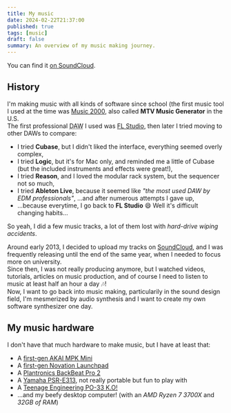 ```yaml
---
title: My music
date: 2024-02-22T21:37:00
published: true
tags: [music]
draft: false
summary: An overview of my music making journey.
---
```


You can find it [on SoundCloud](https://soundcloud.com/srynetix).

## History

I'm making music with all kinds of software since school (the first music tool I used at the time was [Music 2000](https://archive.org/details/Music2000CD), also called **MTV Music Generator** in the U.S.  
The first professional <abbr title="Digital Audio Workstation">DAW</abbr> I used was [FL Studio](https://www.image-line.com/), then later I tried moving to other DAWs to compare:

- I tried **Cubase**, but I didn't liked the interface, everything seemed overly complex,
- I tried **Logic**, but it's for Mac only, and reminded me a little of Cubase (but the included instruments and effects were great!),
- I tried **Reason**, and I loved the modular rack system, but the sequencer not so much,
- I tried **Ableton Live**, because it seemed like _"the most used DAW by EDM professionals"_, ...and after numerous attempts I gave up,
- ...because everytime, I go back to **FL Studio** :smile: Well it's difficult changing habits...

So yeah, I did a few music tracks, a lot of them lost with _hard-drive wiping accidents_.

Around early 2013, I decided to upload my tracks on [SoundCloud](https://soundcloud.com/srynetix), and I was frequently releasing until the end of the same year, when I needed to focus more on university.  
Since then, I was not really producing anymore, but I watched videos, tutorials, articles on music production, and of course I need to listen to music at least half an hour a day :notes:!  
Now, I want to go back into music making, particularily in the sound design field, I'm mesmerized by audio synthesis and I want to create my own software synthesizer one day.

## My music hardware

I don't have that much hardware to make music, but I have at least that:

- A [first-gen AKAI MPK Mini](https://www.amazon.fr/Akai-MPK-mini-MINI/dp/B00466HM28)
- A [first-gen Novation Launchpad](https://www.amazon.com/Novation-Launchpad-Controller-Discontinued-manufacturer/dp/B002TX7B4E)
- A [Plantronics BackBeat Pro 2](https://www.amazon.fr/Plantronics-Backbeat-Kits-Oreillette-Bluetooth/dp/B01MFGYF3I)
- A [Yamaha PSR-E313](https://www.amazon.com/Yamaha-PSR-E313-Sensitive-Portable-Keyboard/dp/B000Q6JEPU), not really portable but fun to play with
- A [Teenage Engineering PO-33 K.O!](https://www.amazon.fr/Teenage-Engineering-PO-33-K-O/dp/B079M56Z4G/)
- ...and my beefy desktop computer! (with an _AMD Ryzen 7 3700X_ and _32GB of RAM_)
